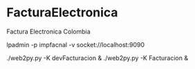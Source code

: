 # FacturaElectronica
Factura Electronica Colombia



 lpadmin -p impfacnal -v socket://localhost:9090


./web2py.py  -K devFacturacion &
./web2py.py  -K Facturacion &
